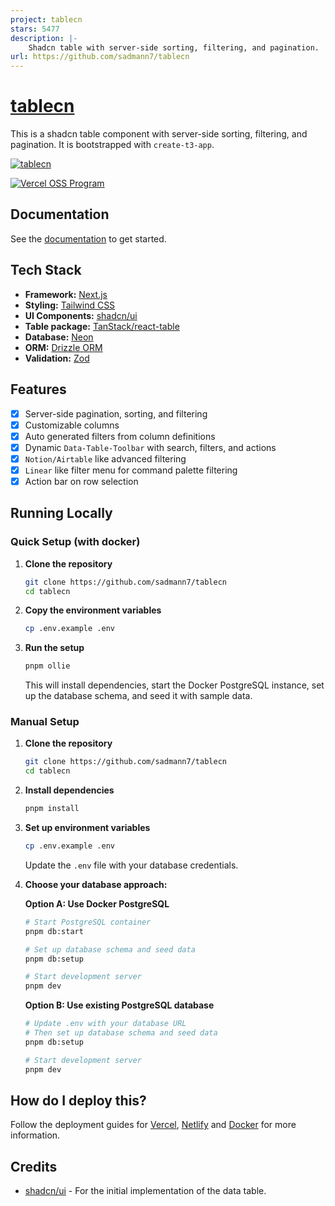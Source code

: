 ```yaml
---
project: tablecn
stars: 5477
description: |-
    Shadcn table with server-side sorting, filtering, and pagination.
url: https://github.com/sadmann7/tablecn
---
```


# [tablecn](https://tablecn.com)

This is a shadcn table component with server-side sorting, filtering, and pagination. It is bootstrapped with `create-t3-app`.

[![tablecn](./public/images/screenshot.png)](https://tablecn.com)

[![Vercel OSS Program](https://vercel.com/oss/program-badge.svg)](https://vercel.com/oss)

## Documentation

See the [documentation](https://diceui.com/docs/components/data-table) to get started.

## Tech Stack

- **Framework:** [Next.js](https://nextjs.org)
- **Styling:** [Tailwind CSS](https://tailwindcss.com)
- **UI Components:** [shadcn/ui](https://ui.shadcn.com)
- **Table package:** [TanStack/react-table](https://tanstack.com/table/latest)
- **Database:** [Neon](https://neon.tech)
- **ORM:** [Drizzle ORM](https://orm.drizzle.team)
- **Validation:** [Zod](https://zod.dev)

## Features

- [x] Server-side pagination, sorting, and filtering
- [x] Customizable columns
- [x] Auto generated filters from column definitions
- [x] Dynamic `Data-Table-Toolbar` with search, filters, and actions
- [x] `Notion/Airtable` like advanced filtering
- [x] `Linear` like filter menu for command palette filtering
- [x] Action bar on row selection

## Running Locally

### Quick Setup (with docker)

1. **Clone the repository**

   ```bash
   git clone https://github.com/sadmann7/tablecn
   cd tablecn
   ```

2. **Copy the environment variables**

   ```bash
   cp .env.example .env
   ```

3. **Run the setup**

   ```bash
   pnpm ollie
   ```

   This will install dependencies, start the Docker PostgreSQL instance, set up the database schema, and seed it with sample data.

### Manual Setup

1. **Clone the repository**

   ```bash
   git clone https://github.com/sadmann7/tablecn
   cd tablecn
   ```

2. **Install dependencies**

   ```bash
   pnpm install
   ```

3. **Set up environment variables**

   ```bash
   cp .env.example .env
   ```

   Update the `.env` file with your database credentials.

4. **Choose your database approach:**

   **Option A: Use Docker PostgreSQL**

   ```bash
   # Start PostgreSQL container
   pnpm db:start
   
   # Set up database schema and seed data
   pnpm db:setup
   
   # Start development server
   pnpm dev
   ```

   **Option B: Use existing PostgreSQL database**

   ```bash
   # Update .env with your database URL
   # Then set up database schema and seed data
   pnpm db:setup
   
   # Start development server
   pnpm dev
   ```

## How do I deploy this?

Follow the deployment guides for [Vercel](https://create.t3.gg/en/deployment/vercel), [Netlify](https://create.t3.gg/en/deployment/netlify) and [Docker](https://create.t3.gg/en/deployment/docker) for more information.

## Credits

- [shadcn/ui](https://github.com/shadcn-ui/ui/tree/main/apps/www/app/(app)/examples/tasks) - For the initial implementation of the data table.

